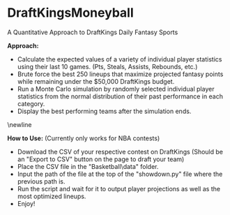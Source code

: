 # DraftKingsMoneyball
A Quantitative Approach to DraftKings Daily Fantasy Sports


**Approach:**

- Calculate the expected values of a variety of individual player statistics using their last 10 games. (Pts, Steals, Assists, Rebounds, etc.)
- Brute force the best 250 lineups that maximize projected fantasy points while remaining under the $50,000 DraftKings budget.
- Run a Monte Carlo simulation by randomly selected individual player statistics from the normal distribution of their past performance in each category.
- Display the best performing teams after the simulation ends.

\newline

**How to Use:**
(Currently only works for NBA contests)
- Download the CSV of your respective contest on DraftKings (Should be an "Export to CSV" button on the page to draft your team)
- Place the CSV file in the "Basketball\data\" folder.
- Input the path of the file at the top of the "showdown.py" file where the previous path is.
- Run the script and wait for it to output player projections as well as the most optimized lineups.
- Enjoy!
